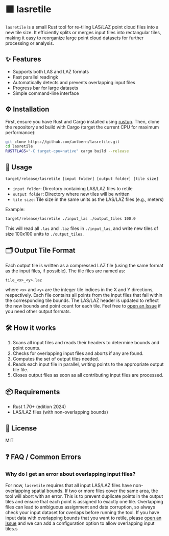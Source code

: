 
# 🟩 lasretile

`lasretile` is a small Rust tool for re-tiling LAS/LAZ point cloud files into a new tile size. It efficiently splits or merges input files into rectangular tiles, making it easy to reorganize large point cloud datasets for further processing or analysis.

## ✨ Features

- Supports both LAS and LAZ formats
- Fast parallel readingk
- Automatically detects and prevents overlapping input files
- Progress bar for large datasets
- Simple command-line interface

## ⚙️ Installation

First, ensure you have Rust and Cargo installed using [rustup](https://rustup.rs/). Then,
clone the repository and build with Cargo (target the current CPU for maximum performance):

```bash
git clone https://github.com/antbern/lasretile.git
cd lasretile
RUSTFLAGS="-C target-cpu=native" cargo build --release
```

## 🚀 Usage

```bash
target/release/lasretile [input folder] [output folder] [tile size]
```

- `input folder`: Directory containing LAS/LAZ files to retile
- `output folder`: Directory where new tiles will be written
- `tile size`: Tile size in the same units as the LAS/LAZ files (e.g., meters)

Example:

```bash
target/release/lasretile ./input_las ./output_tiles 100.0
```

This will read all `.las` and `.laz` files in `./input_las`, and write new tiles of size 100x100 units to `./output_tiles`.

## 🗂️ Output Tile Format

Each output tile is written as a compressed LAZ file (using the same format as the input files, if possible). The tile files are named as:

```
tile_<x>_<y>.laz
```

where `<x>` and `<y>` are the integer tile indices in the X and Y directions, respectively. Each file contains all points from the input files that fall within the corresponding tile bounds. The LAS/LAZ header is updated to reflect the new bounds and point count for each tile. Feel free to [open an Issue](https://github.com/antbern/lasretile/issues/new) if you need other output formats.

## 🛠️ How it works

1. Scans all input files and reads their headers to determine bounds and point counts.
2. Checks for overlapping input files and aborts if any are found.
3. Computes the set of output tiles needed.
4. Reads each input file in parallel, writing points to the appropriate output tile file.
5. Closes output files as soon as all contributing input files are processed.

## 📦 Requirements

- Rust 1.70+ (edition 2024)
- LAS/LAZ files (with non-overlapping bounds)

## 📄 License


MIT

## ❓ FAQ / Common Errors

### Why do I get an error about overlapping input files?

For now, `lasretile` requires that all input LAS/LAZ files have non-overlapping spatial bounds. If two or more files cover the same area, the tool will abort with an error. This is to prevent duplicate points in the output tiles and ensure that each point is assigned to exactly one tile. Overlapping files can lead to ambiguous assignment and data corruption, so always check your input dataset for overlaps before running the tool. If you have input data with overlapping bounds that you want to retile, please [open an Issue](https://github.com/antbern/lasretile/issues/new) and we can add a configuration option to allow overlapping input tiles.s
